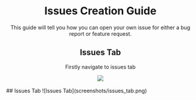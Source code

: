 <div>
  <h1 align="center">
    Issues Creation Guide
  </h1>
  <p align="center">
    This guide will tell you how you can open your own issue for either a bug report or feature request.
  </p>
  
</div>
<div>
  <h2 align="center">
    Issues Tab
  </h1>
  <p align="center">
    Firstly navigate to issues tab
  </p>
  <p align="center">
    <img src="https://github.com/utildiscord/issues/main/screenshots/issues_tab.png">
  </p>
</div>
## Issues Tab
![Issues Tab](screenshots/issues_tab.png)
